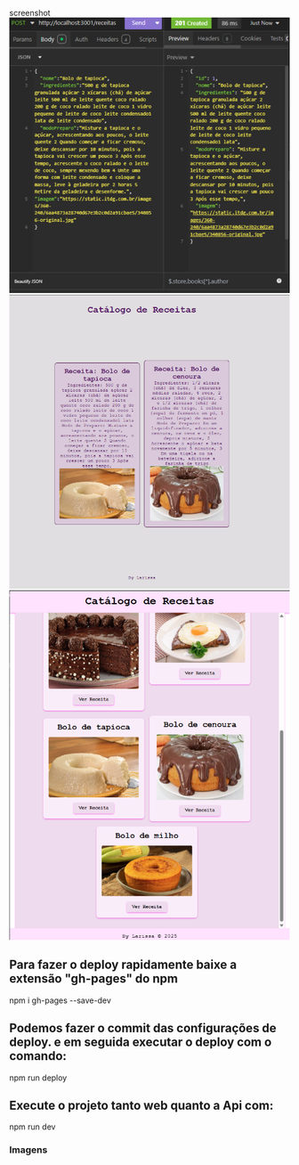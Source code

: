 screenshot  
    ![Screenshot](Captura%20de%20tela%202025-09-03%20110458.png)
    ![Screenshot](Captura%20de%20tela%202025-09-03%20112906.png)
    ![Screenshot](Captura%20de%20tela%202025-09-03%20141319.png)
 
## Para fazer o deploy rapidamente baixe a extensão "gh-pages" do npm

npm i gh-pages --save-dev

## Podemos fazer o commit das configurações de deploy. e em seguida executar o deploy com o comando:

npm run deploy

## Execute o projeto tanto web quanto a Api com:

npm run dev

### Imagens


 

